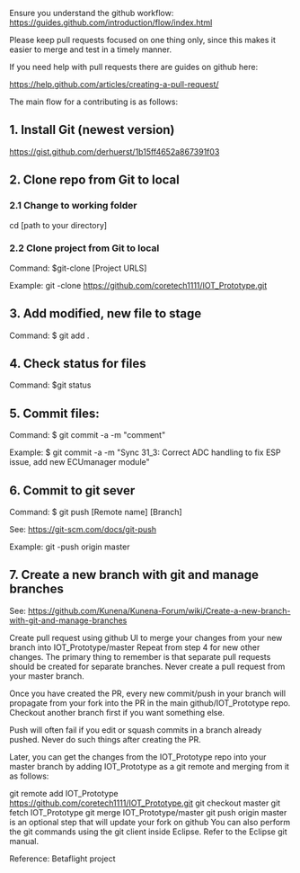 
Ensure you understand the github workflow: https://guides.github.com/introduction/flow/index.html

Please keep pull requests focused on one thing only, since this makes it easier to merge and test in a timely manner.

If you need help with pull requests there are guides on github here:

https://help.github.com/articles/creating-a-pull-request/

The main flow for a contributing is as follows:
## 1. Install Git (newest version)
https://gist.github.com/derhuerst/1b15ff4652a867391f03
## 2. Clone repo from Git to local
### 2.1 Change to working folder
cd [path to your directory]
### 2.2 Clone project from Git to local
Command:  $git-clone [Project URLS]

Example: git -clone https://github.com/coretech1111/IOT_Prototype.git

## 3.  Add modified, new file to stage
Command:  $ git  add . 
## 4. Check status for files
Command:           $git status
## 5. Commit files: 
Command:  $ git commit -a -m  "comment"

Example: $ git commit -a -m  "Sync 31_3: Correct ADC handling to fix ESP issue, add new ECUmanager module"

## 6. Commit to git sever
Command: $ git push [Remote name] [Branch]

See: https://git-scm.com/docs/git-push

Example:
git -push origin master
## 7. Create a new branch with git and manage branches

See: https://github.com/Kunena/Kunena-Forum/wiki/Create-a-new-branch-with-git-and-manage-branches

Create pull request using github UI to merge your changes from your new branch into IOT_Prototype/master
Repeat from step 4 for new other changes.
The primary thing to remember is that separate pull requests should be created for separate branches. Never create a pull request from your master branch.

Once you have created the PR, every new commit/push in your branch will propagate from your fork into the PR in the main github/IOT_Prototype repo. Checkout another branch first if you want something else.

Push will often fail if you edit or squash commits in a branch already pushed. Never do such things after creating the PR.

Later, you can get the changes from the IOT_Prototype repo into your master branch by adding IOT_Prototype as a git remote and merging from it as follows:

git remote add IOT_Prototype https://github.com/coretech1111/IOT_Prototype.git
git checkout master
git fetch IOT_Prototype
git merge IOT_Prototype/master
git push origin master is an optional step that will update your fork on github
You can also perform the git commands using the git client inside Eclipse. Refer to the Eclipse git manual.

Reference: Betaflight project

